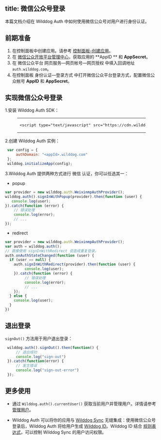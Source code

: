 
title: 微信公众号登录
---

本篇文档介绍在 Wilddog Auth 中如何使用微信公众号对用户进行身份认证。

## 前期准备

1. 在控制面板中创建应用。请参考 [控制面板-创建应用](/console/creat.html#创建一个野狗应用)。
2. 在 [微信公众开放平台管理中心](http://mp.weixin.qq.com/)，获取应用的 **AppID ** 和 **AppSecret**。
3. 在 微信公众平台 网页服务—网页帐号—网页授权 中填入回调地址 `auth.wilddog.com`。
4. 在控制面板 身份认证—登录方式 中打开微信公众平台登录方式，配置微信公众帐号 **AppID** 和 **AppSecret**。

## 实现微信公众号登录

1.安装 Wilddog Auth SDK：
 <figure class="highlight html"><table><tbody><tr><td class="code"><pre><div class="line"><span class="tag"><<span class="name">script</span> <span class="attr">type</span>=<span class="string">"text/javascript"</span> <span class="attr">src</span>=<span class="string">&quot;<span>ht</span>tps://cdn.wilddog.com/sdk/js/<span class="js-version"></span>/wilddog-auth.js&quot;</span>></span><span class="undefined"></span><span class="tag"></<span class="name">script</span>></span></div></pre></td></tr></tbody></table></figure>

2.创建 Wilddog Auth 实例：

```javascript
 var config = {
     authDomain: "<appId>.wilddog.com"
 };
 wilddog.initializeApp(config);

```

3.Wilddog Auth 提供两种方式进行 微信 认证，你可以任选其一：

- popup

```js
var provider = new wilddog.auth.WeixinmpAuthProvider();
wilddog.auth().signInWithPopup(provider).then(function (user) {
   console.log(user);
}).catch(function (error) {
    // 错误处理
    console.log(error);
    // ...
});
```

- redirect

```js
var provider = new wilddog.auth.WeixinmpAuthProvider();
var auth = wilddog.auth();
// 直接使用 signInWithRedirect 会造成重复登录。
auth.onAuthStateChanged(function (user) {
  if (user == null) {
    auth.signInWithRedirect(provider).then(function (user) {
         console.log(user);
    }).catch(function (error) {
         // 错误处理
         console.log(error);
         // ...
    });
  } else {
    console.log(user);
  }
})
```

## 退出登录

`signOut()` 方法用于用户退出登录：

```javascript
 wilddog.auth().signOut().then(function() {
     // 退出成功
     console.log("sign-out")
 }).catch(function(error) {
     // 发生错误
     console.log("sign-out-error")
 });
```

## 更多使用

- 通过 `Wilddog.auth().currentUser()` 获取当前用户并管理用户。详情请参考 [管理用户](/guide/auth/web/manageuser.html)。


- Wilddog Auth 可以将你的应用与 [Wilddog Sync](/overview/sync.html) 无缝集成：使用微信公众号登录后，Wilddog Auth 将给用户生成 [Wilddog ID](/guide/auth/core/concept.html#Wilddog-ID)。Wilddog ID 结合 [规则表达式](/guide/sync/rules/introduce.html)，可以控制 Wilddog Sync 的用户访问权限。
